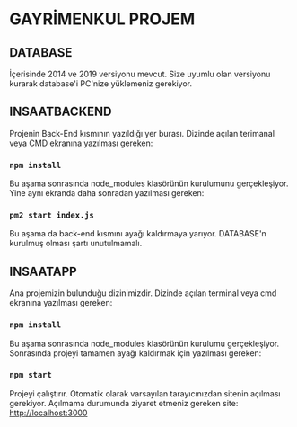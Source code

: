 # GAYRİMENKUL PROJEM

## DATABASE

İçerisinde 2014 ve 2019 versiyonu mevcut. Size uyumlu olan versiyonu kurarak database'i PC'nize yüklemeniz gerekiyor.

## INSAATBACKEND

Projenin Back-End kısmının yazıldığı yer burası. Dizinde açılan terimanal veya CMD ekranına yazılması gereken:

### `npm install`

Bu aşama sonrasında node_modules klasörünün kurulumunu gerçekleşiyor. Yine aynı ekranda daha sonradan yazılması gereken:

### `pm2 start index.js`

Bu aşama da back-end kısmını ayağı kaldırmaya yarıyor. DATABASE'n kurulmuş olması şartı unutulmamalı.

## INSAATAPP

Ana projemizin bulunduğu dizinimizdir. Dizinde açılan terminal veya cmd ekranına yazılması gereken:

### `npm install`

Bu aşama sonrasında node_modules klasörünün kurulumu gerçekleşiyor. Sonrasında projeyi tamamen ayağı kaldırmak için yazılması gereken:

### `npm start`

Projeyi çalıştırır. Otomatik olarak varsayılan tarayıcınızdan sitenin açılması gerekiyor.
Açılmama durumunda ziyaret etmeniz gereken site: [http://localhost:3000](http://localhost:3000)
